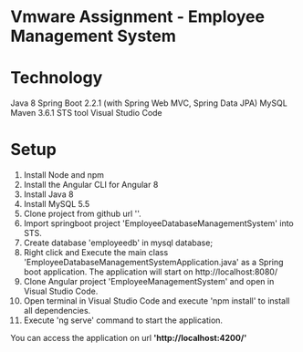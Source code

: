 # Vmware Assignment - Employee Management System

# Technology
Java 8
Spring Boot 2.2.1 (with Spring Web MVC, Spring Data JPA)
MySQL
Maven 3.6.1
STS tool
Visual Studio Code

# Setup
1. Install Node and npm
2. Install the Angular CLI for Angular 8
3. Install Java 8
4. Install MySQL 5.5
5. Clone project from github url ''.
6. Import springboot project 'EmployeeDatabaseManagementSystem' into STS.
7. Create database 'employeedb' in mysql database;
8. Right click and Execute the main class 'EmployeeDatabaseManagementSystemApplication.java' as a Spring boot application. The application will start on http://localhost:8080/
9. Clone Angular project 'EmployeeManagementSystem' and open in Visual Studio Code.
10. Open terminal in Visual Studio Code and execute 'npm install' to install all dependencies.
11. Execute 'ng serve' command to start the application.

You can access the application on url **'http://localhost:4200/'**
